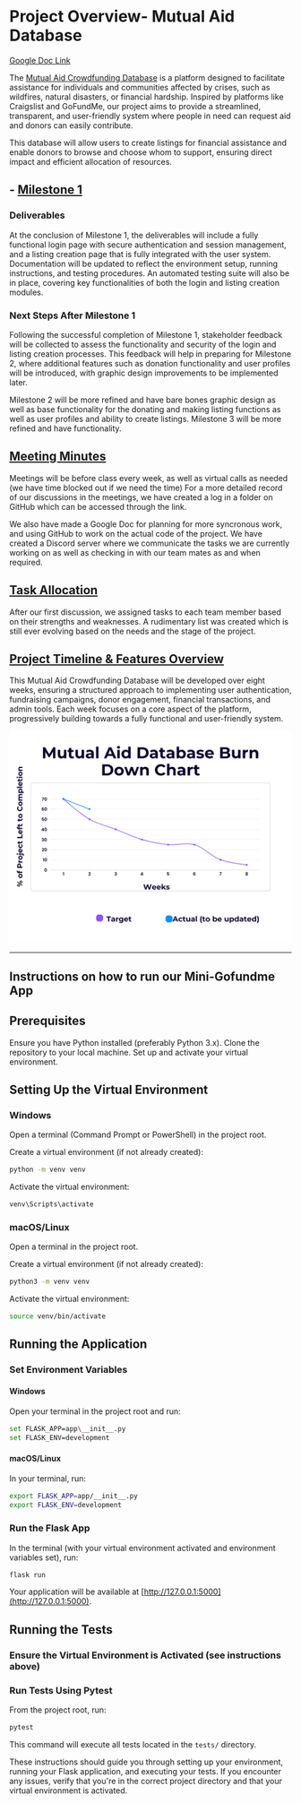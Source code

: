 # Project Overview- Mutual Aid Database

[Google Doc Link](https://docs.google.com/document/d/1AGj9YwZyZUyJDiuea-FdOafA8IYKDKXiPMp5zLLlWQ0/edit?usp=sharing)

The [Mutual Aid Crowdfunding Database](Project%20Details.md) is a platform designed to facilitate assistance for individuals and communities affected by crises, such as wildfires, natural disasters, or financial hardship. Inspired by platforms like Craigslist and GoFundMe, our project aims to provide a streamlined, transparent, and user-friendly system where people in need can request aid and donors can easily contribute.

This database will allow users to create listings for financial assistance and enable donors to browse and choose whom to support, ensuring direct impact and efficient allocation of resources.

## - [Milestone 1](milestones/Milestone1.md)

### Deliverables

At the conclusion of Milestone 1, the deliverables will include a fully functional login page with secure authentication and session management, and a listing creation page that is fully integrated with the user system. Documentation will be updated to reflect the environment setup, running instructions, and testing procedures. An automated testing suite will also be in place, covering key functionalities of both the login and listing creation modules.

### Next Steps After Milestone 1

Following the successful completion of Milestone 1, stakeholder feedback will be collected to assess the functionality and security of the login and listing creation processes. This feedback will help in preparing for Milestone 2, where additional features such as donation functionality and user profiles will be introduced, with graphic design improvements to be implemented later.

Milestone 2 will be more refined and have bare bones graphic design as well as base functionality for the donating and making listing functions as well as user profiles and ability to create listings.
Milestone 3 will be more refined and have functionality.

## [Meeting Minutes](Weekly_Meetings.md)

Meetings will be before class every week, as well as virtual calls as needed (we have time blocked out if we need the time)
For a more detailed record of our discussions in the meetings, we have created a log in a folder on GitHub which can be accessed through the link.

We also have made a Google Doc for planning for more syncronous work, and using GitHub to work on the actual code of the project. We have created a Discord server where we communicate the tasks we are currently working on as well as checking in with our team mates as and when required.

## [Task Allocation](TaskAllocation.md)

After our first discussion, we assigned tasks to each team member based on their strengths and weaknesses. A rudimentary list was created which is still ever evolving based on the needs and the stage of the project.

## [Project Timeline & Features Overview](User%20Stories.md)

This Mutual Aid Crowdfunding Database will be developed over eight weeks, ensuring a structured approach to implementing user authentication, fundraising campaigns, donor engagement, financial transactions, and admin tools. Each week focuses on a core aspect of the platform, progressively building towards a fully functional and user-friendly system.

![Burn down chart](https://github.com/Prince-K-Ado/GroupE_MAD_Project/blob/main/chartweek2.png)

---

## Instructions on how to run our Mini-Gofundme App

## Prerequisites

Ensure you have Python installed (preferably Python 3.x).
Clone the repository to your local machine.
Set up and activate your virtual environment.

## Setting Up the Virtual Environment

### Windows

Open a terminal (Command Prompt or PowerShell) in the project root.

Create a virtual environment (if not already created):

```bash
python -m venv venv
```

Activate the virtual environment:

```bash
venv\Scripts\activate
```

### macOS/Linux

Open a terminal in the project root.

Create a virtual environment (if not already created):

```bash
python3 -m venv venv
```

Activate the virtual environment:

```bash
source venv/bin/activate
```

## Running the Application

### Set Environment Variables

#### Windows

Open your terminal in the project root and run:

```bash
set FLASK_APP=app\__init__.py
set FLASK_ENV=development
```

#### macOS/Linux

In your terminal, run:

```bash
export FLASK_APP=app/__init__.py
export FLASK_ENV=development
```

### Run the Flask App

In the terminal (with your virtual environment activated and environment variables set), run:

```bash
flask run
```

Your application will be available at [http://127.0.0.1:5000](http://127.0.0.1:5000).

## Running the Tests

### Ensure the Virtual Environment is Activated (see instructions above)

### Run Tests Using Pytest

From the project root, run:

```bash
pytest
```

This command will execute all tests located in the `tests/` directory.

These instructions should guide you through setting up your environment, running your Flask application, and executing your tests. If you encounter any issues, verify that you're in the correct project directory and that your virtual environment is activated.
